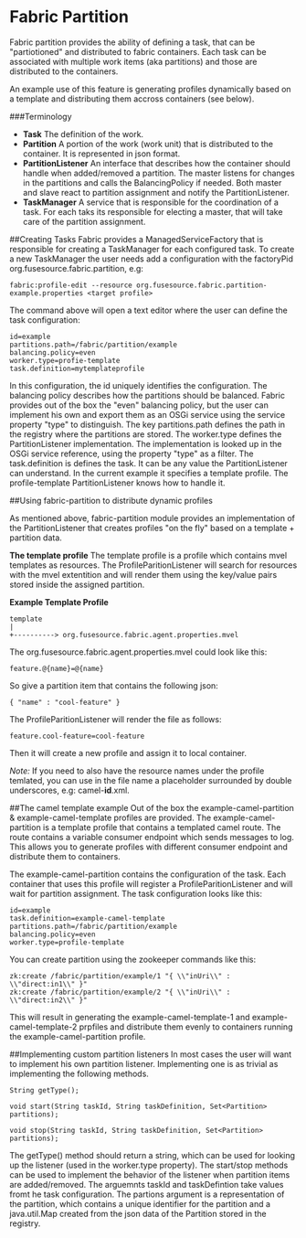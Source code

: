 # Fabric Partition

Fabric partition provides the ability of defining a task, that can be "partiotioned" and distributed to fabric containers.
Each task can be associated with multiple work items (aka partitions) and those are distributed to the containers.

An example use of this feature is generating profiles dynamically based on a template and distributing them accross containers (see below).

###Terminology
* **Task** The definition of the work.
* **Partition** A portion of the work (work unit) that is distributed to the container. It is represented in json format.
* **PartitionListener** An interface that describes how the container should handle when added/removed a partition. The master listens for changes in the partitions and calls the BalancingPolicy if needed. Both master and slave react to partition assignment and notify the PartitionListener.
* **TaskManager** A service that is responsible for the coordination of a task. For each taks its responsible for electing a master, that will take care of the partition assignment.

##Creating Tasks
Fabric provides a ManagedServiceFactory that is responsible for creating a TaskManager for each configured task.
To create a new TaskManager the user needs add a configuration with the factoryPid org.fusesource.fabric.partition, e.g:

    fabric:profile-edit --resource org.fusesource.fabric.partition-example.properties <target profile>

The command above will open a text editor where the user can define the task configuration:

    id=example
    partitions.path=/fabric/partition/example
    balancing.policy=even
    worker.type=profie-template
    task.definition=mytemplateprofile

In this configuration, the id uniquely identifies the configuration.
The balancing policy describes how the partitions should be balanced. Fabric provides out of the box the "even" balancing policy, but the user can implement his own and export them as an OSGi service using the service property "type" to distinguish.
The key partitions.path defines the path in the registry where the partitions are stored.
The worker.type defines the PartitionListener implementation. The implementation is looked up in the OSGi service reference, using the property "type" as a filter.
The task.definition is defines the task. It can be any value the PartitionListener can understand. In the current example it specifies a template profile. The profile-template PartitionListener knows how to handle it.

##Using fabric-partition to distribute dynamic profiles

As mentioned above, fabric-partition module provides an implementation of the PartitionListener that creates profiles "on the fly" based on a template + partition data.

**The template profile**
The template profile is a profile which contains mvel templates as resources. The ProfileParitionListener will search for resources with the mvel extentition and will render them using the key/value pairs stored inside the assigned partition.

**Example Template Profile**

    template
    |
    +----------> org.fusesource.fabric.agent.properties.mvel

The org.fusesource.fabric.agent.properties.mvel could look like this:

    feature.@{name}=@{name}

So give a partition item that contains the following json:

    { "name" : "cool-feature" }

The ProfileParitionListener will render the file as follows:

    feature.cool-feature=cool-feature

Then it will create a new profile and assign it to local container.

*Note:* If you need to also have the resource names under the profile temlated, you can use in the file name a placeholder surrounded by double underscores, e.g: camel-__id__.xml.

##The camel template example
Out of the box the example-camel-partition & example-camel-template profiles are provided. The example-camel-partition is a template profile that contains a templated camel route.
The route contains a variable consumer endpoint which sends messages to log. This allows you to generate profiles with different consumer endpoint and distribute them to containers.

The example-camel-partition contains the configuration of the task. Each container that uses this profile will register a ProfileParitionListener and will wait for partition assignment.
The task configuration looks like this:

    id=example
    task.definition=example-camel-template
    partitions.path=/fabric/partition/example
    balancing.policy=even
    worker.type=profile-template

You can create partition using the zookeeper commands like this:

    zk:create /fabric/partition/example/1 "{ \\"inUri\\" : \\"direct:in1\\" }"
    zk:create /fabric/partition/example/2 "{ \\"inUri\\" : \\"direct:in2\\" }"

This will result in generating the example-camel-template-1 and example-camel-template-2 prpfiles and distribute them evenly to containers running the example-camel-partition profile.

##Implementing custom partition listeners
In most cases the user will want to implement his own partition listener. Implementing one is as trivial as implementing the following methods.

    String getType();

    void start(String taskId, String taskDefinition, Set<Partition> partitions);

    void stop(String taskId, String taskDefinition, Set<Partition> partitions);

The getType() method should return a string, which can be used for looking up the listener (used in the worker.type property).
The start/stop methods can be used to implement the behavior of the listener when partition items are added/removed. The arguemnts taskId and taskDefintion take values fromt he task configuration. The partions argument is a representation of the partition, which contains a unique identifier for the partition and a java.util.Map created from the json data of the Partition stored in the registry.

